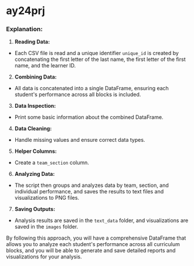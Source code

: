 # ay24prj

### Explanation:

1. **Reading Data:**
- Each CSV file is read and a unique identifier `unique_id` is created by concatenating the first letter of the last name, the first letter of the first name, and the learner ID.

2. **Combining Data:**
- All data is concatenated into a single DataFrame, ensuring each student's performance across all blocks is included.

3. **Data Inspection:**
- Print some basic information about the combined DataFrame.

4. **Data Cleaning:**
- Handle missing values and ensure correct data types.

5. **Helper Columns:**
- Create a `team_section` column.

6. **Analyzing Data:**
- The script then groups and analyzes data by team, section, and individual performance, and saves the results to text files and visualizations to PNG files.

7. **Saving Outputs:**
- Analysis results are saved in the `text_data` folder, and visualizations are saved in the `images` folder.

By following this approach, you will have a comprehensive DataFrame that allows you to analyze each student's performance across all curriculum blocks, and you will be able to generate and save detailed reports and visualizations for your analysis.
